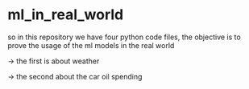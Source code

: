 # ml_in_real_world

so in this repository we have four python code files, the objective is to prove the usage of the ml models in the real world

-> the first is about weather

-> the second about the car oil spending 

